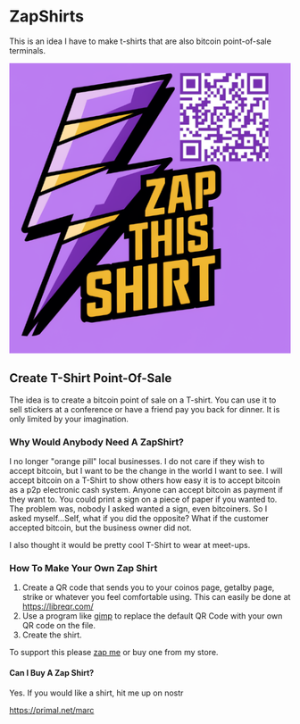 # ZapShirts
This is an idea I have to make t-shirts that are also bitcoin point-of-sale terminals. 

![ZapShirt](https://github.com/Marc26z/ZapShirts/blob/main/zapThisShirt2-marc.png?raw=true)


## Create T-Shirt Point-Of-Sale
The idea is to create a bitcoin point of sale on a T-shirt. You can use it to sell stickers at a conference or have a friend pay you back for dinner. It is only limited by your imagination.

### Why Would Anybody Need A ZapShirt?

I no longer "orange pill" local businesses. I do not care if they wish to accept bitcoin, but I want to be the change in the world I want to see. I will accept bitcoin on a T-Shirt to show others how easy it is to accept bitcoin as a p2p electronic cash system. Anyone can accept bitcoin as payment if they want to. You could print a sign on a piece of paper if you wanted to. The problem was, nobody I asked wanted a sign, even bitcoiners. So I asked myself...Self, what if you did the opposite? What if the customer accepted bitcoin, but the business owner did not.

I also thought it would be pretty cool T-Shirt to wear at meet-ups.

### How To Make Your Own Zap Shirt
1. Create a QR code that sends you to your coinos page, getalby page, strike or whatever you feel comfortable using. This can easily be done at https://libreqr.com/
2. Use a program like [gimp](https://www.gimp.org/) to replace the default QR Code with your own QR code on the file.
3. Create the shirt.

To support this please [zap me](https://zapper.fun/zap?id=npub1marc26z8nh3xkj5rcx7ufkatvx6ueqhp5vfw9v5teq26z254renshtf3g0) or buy one from my store.

#### Can I Buy A Zap Shirt?
Yes. If you would like a shirt, hit me up on nostr

https://primal.net/marc
